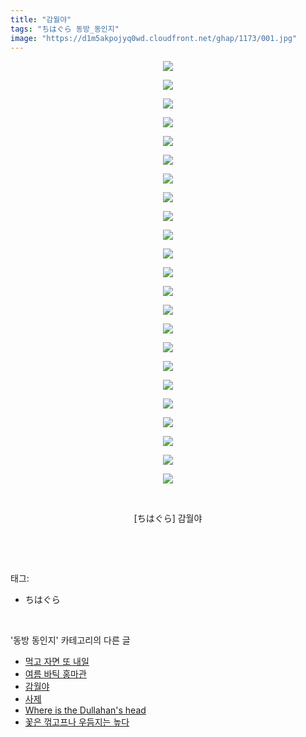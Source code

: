 ```yaml
---
title: "감월야"
tags: "ちはぐら 동방_동인지"
image: "https://d1m5akpojyq0wd.cloudfront.net/ghap/1173/001.jpg"
---
```

<div class="article">
<p style="text-align: center; clear: none; float: none;"><img src="{{ site.imgserver6 }}/ghap/1173/001.jpg"/></p>
<p style="text-align: center; clear: none; float: none;"><img src="{{ site.imgserver6 }}/ghap/1173/002.jpg"/></p>
<p style="text-align: center; clear: none; float: none;"><img src="{{ site.imgserver6 }}/ghap/1173/003.jpg"/></p>
<p style="text-align: center; clear: none; float: none;"><img src="{{ site.imgserver6 }}/ghap/1173/004.jpg"/></p>
<p style="text-align: center; clear: none; float: none;"><img src="{{ site.imgserver6 }}/ghap/1173/005.jpg"/></p>
<p style="text-align: center; clear: none; float: none;"><img src="{{ site.imgserver6 }}/ghap/1173/006.jpg"/></p>
<p style="text-align: center; clear: none; float: none;"><img src="{{ site.imgserver6 }}/ghap/1173/007.jpg"/></p>
<p style="text-align: center; clear: none; float: none;"><img src="{{ site.imgserver6 }}/ghap/1173/008.jpg"/></p>
<p style="text-align: center; clear: none; float: none;"><img src="{{ site.imgserver6 }}/ghap/1173/009.jpg"/></p>
<p style="text-align: center; clear: none; float: none;"><img src="{{ site.imgserver6 }}/ghap/1173/010.jpg"/></p>
<p style="text-align: center; clear: none; float: none;"><img src="{{ site.imgserver6 }}/ghap/1173/011.jpg"/></p>
<p style="text-align: center; clear: none; float: none;"><img src="{{ site.imgserver6 }}/ghap/1173/012.jpg"/></p>
<p style="text-align: center; clear: none; float: none;"><img src="{{ site.imgserver6 }}/ghap/1173/013.jpg"/></p>
<p style="text-align: center; clear: none; float: none;"><img src="{{ site.imgserver6 }}/ghap/1173/014.jpg"/></p>
<p style="text-align: center; clear: none; float: none;"><img src="{{ site.imgserver6 }}/ghap/1173/015.jpg"/></p>
<p style="text-align: center; clear: none; float: none;"><img src="{{ site.imgserver6 }}/ghap/1173/016.jpg"/></p>
<p style="text-align: center; clear: none; float: none;"><img src="{{ site.imgserver6 }}/ghap/1173/017.jpg"/></p>
<p style="text-align: center; clear: none; float: none;"><img src="{{ site.imgserver6 }}/ghap/1173/018.jpg"/></p>
<p style="text-align: center; clear: none; float: none;"><img src="{{ site.imgserver6 }}/ghap/1173/019.jpg"/></p>
<p style="text-align: center; clear: none; float: none;"><img src="{{ site.imgserver6 }}/ghap/1173/020.jpg"/></p>
<p style="text-align: center; clear: none; float: none;"><img src="{{ site.imgserver6 }}/ghap/1173/021.jpg"/></p>
<p style="text-align: center; clear: none; float: none;"><img src="{{ site.imgserver6 }}/ghap/1173/022.jpg"/></p>
<p style="text-align: center; clear: none; float: none;"><img src="{{ site.imgserver6 }}/ghap/1173/023.jpg"/></p>
<p style="text-align: center; clear: none; float: none;"><br/></p>
<p style="text-align: center; clear: none; float: none;">[ちはぐら] 감월야</p>
<p><br/></p>
</div><br/>
<div class="tagTrail">
<p>태그: </p>
<ul>
<li>ちはぐら</li>
</ul>
</div><br/>
<div class="another">
<p>'동방 동인지' 카테고리의 다른 글</p>
<ul>
<li><a href="/ghap_1176">먹고 자면 또 내일</a></li>
<li><a href="/ghap_1174">여름 바틱 홍마관</a></li>
<li><a href="/ghap_1173">감월야</a></li>
<li><a href="/ghap_1172">사제</a></li>
<li><a href="/ghap_1171">Where is the Dullahan's head</a></li>
<li><a href="/ghap_1170">꽃은 꺾고프나 우듬지는 높다</a></li>
</ul>
</div><br/>
<div class="cb_module cb_fluid">
<div class="cb_wrt cb_profile">
</div><!-- commentList close -->
</div><br/>
